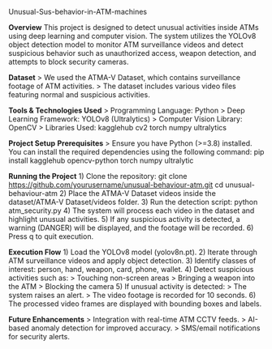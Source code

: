 Unusual-Sus-behavior-in-ATM-machines

**Overview**
         This project is designed to detect unusual activities inside ATMs using deep learning and computer vision. The system utilizes the YOLOv8 object detection model to monitor ATM surveillance videos and detect suspicious behavior such as unauthorized access, weapon detection, and attempts to block security cameras.

**Dataset**
        > We used the ATMA-V Dataset, which contains surveillance footage of ATM activities. 
        > The dataset includes various video files featuring normal and suspicious activities.

**Tools & Technologies Used**
        > Programming Language: Python
        > Deep Learning Framework: YOLOv8 (Ultralytics)
        > Computer Vision Library: OpenCV
        > Libraries Used:
                   kagglehub
                   cv2
                   torch
                   numpy
                   ultralytics

**Project Setup**
    **Prerequisites**
        > Ensure you have Python (>=3.8) installed. You can install the required dependencies using the following command:
                   pip install kagglehub opencv-python torch numpy ultralytic
 
   **Running the Project**
        1) Clone the repository:
                   git clone https://github.com/yourusername/unusual-behaviour-atm.git
                   cd unusual-behaviour-atm
        2) Place the ATMA-V Dataset videos inside the dataset/ATMA-V Dataset/videos folder.
        3) Run the detection script:
                   python atm_security.py
        4) The system will process each video in the dataset and highlight unusual activities.
        5) If any suspicious activity is detected, a warning (DANGER) will be displayed, and the footage will be recorded.
        6) Press q to quit execution.


**Execution Flow**
        1) Load the YOLOv8 model (yolov8n.pt).
        2) Iterate through ATM surveillance videos and apply object detection.
        3) Identify classes of interest: person, hand, weapon, card, phone, wallet.
        4) Detect suspicious activities such as:
                   > Touching non-screen areas
                   > Bringing a weapon into the ATM
                   > Blocking the camera
        5) If unusual activity is detected:
                   > The system raises an alert. 
                   > The video footage is recorded for 10 seconds.
        6) The processed video frames are displayed with bounding boxes and labels.


**Future Enhancements**
         > Integration with real-time ATM CCTV feeds.
         > AI-based anomaly detection for improved accuracy.
         > SMS/email notifications for security alerts.
  
